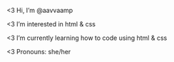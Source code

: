 
<3 Hi, I’m @aavvaamp

<3  I’m interested in html & css

<3  I’m currently learning how to code using html & css

<3  Pronouns: she/her


